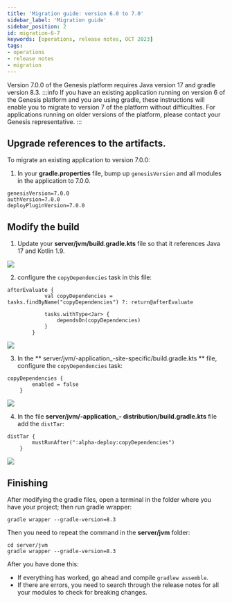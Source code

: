 ```yaml
---
title: 'Migration guide: version 6.0 to 7.0'
sidebar_label: 'Migration guide'
sidebar_position: 2
id: migration-6-7
keywords: [operations, release notes, OCT 2023]
tags:
- operations
- release notes
- migration
---
```


Version 7.0.0 of the Genesis platform requires Java version 17 and gradle version 8.3.
:::info
If you have an existing application running on version 6 of the Genesis platform and you are using gradle, these instructions will enable you to migrate to version 7 of the platform without difficulties.
For applications running on older versions of the platform, please contact your Genesis representative.
:::
## Upgrade references to the artifacts.
To migrate an existing application to version 7.0.0:
1. In your **gradle.properties** file, bump up `genesisVersion` and all modules in the application to 7.0.0.
```
genesisVersion=7.0.0
authVersion=7.0.0
deployPluginVersion=7.0.0
```
## Modify the build
1. Update your **server/jvm/build.gradle.kts** file so that it references Java 17 and Kotlin 1.9.

![](/img/java-refs.png)

2. configure the `copyDependencies` task in this file:

```
afterEvaluate {
	        val copyDependencies = tasks.findByName("copyDependencies") ?: return@afterEvaluate

            tasks.withType<Jar> {
                dependsOn(copyDependencies)
            }
        }
```

![](/img/gradle-properties-copyd.png)

3. In the ** server/jvm/-application_-site-specific/build.gradle.kts ** file, configure the `copyDependencies` task:

```
copyDependencies {
	    enabled = false
    }
```

![](/img/java-refs.png)

4. In the file **server/jvm/-application_- distribution/build.gradle.kts** file add the `distTar`:

```
distTar {
	    mustRunAfter(":alpha-deploy:copyDependencies")
    }
```

![](/img/disttar.png)

## Finishing
After modifying the gradle files, open a terminal in the folder where you have your project; then run gradle wrapper:

```
gradle wrapper --gradle-version=8.3
```
Then you need to repeat the command in the **server/jvm** folder:

```
cd server/jvm
gradle wrapper --gradle-version=8.3
```

After you have done this:
-	If everything has worked, go ahead and compile `gradlew assemble`.
-	If there are errors, you need to search through the release notes for all your modules to check for breaking changes.
